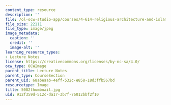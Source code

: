 ```yaml
---
content_type: resource
description: ''
file: /ol-ocw-studio-app/courses/4-614-religious-architecture-and-islamic-cultures-fall-2002/912f359d512cda173b7f76012bbf2f10_5082thumbnail.jpg
file_size: 22111
file_type: image/jpeg
image_metadata:
  caption: ''
  credit: ''
  image-alt: ''
learning_resource_types:
- Lecture Notes
license: https://creativecommons.org/licenses/by-nc-sa/4.0/
ocw_type: OCWImage
parent_title: Lecture Notes
parent_type: CourseSection
parent_uid: 68abeaab-4eff-532c-e858-18d3ffb567bd
resourcetype: Image
title: 5082thumbnail.jpg
uid: 912f359d-512c-da17-3b7f-76012bbf2f10
---
```

